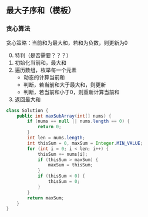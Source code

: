 ## 最大子序和（模板）

### 贪心算法

贪心策略：当前和为最大和，若和为负数，则更新为0

0. 特判（是否需要？？？）
1. 初始化当前和，最大和
2. 遍历数组，枚举每一个元素
    * 动态的计算当前和
    * 判断，若当前和大于最大和，则更新
    * 判断，若当前和小于0，则重新计算当前和
3. 返回最大和

~~~java
class Solution {
    public int maxSubArray(int[] nums) {
        if (nums == null || nums.length == 0) {
            return 0;
        }
        int len = nums.length;
        int thisSum = 0, maxSum = Integer.MIN_VALUE;
        for (int i = 0; i < len; i++) {
            thisSum += nums[i];
            if (thisSum > maxSum) {
                maxSum = thisSum;
            }
            if (thisSum < 0) {
                thisSum = 0;
            }
        }
        return maxSum;
    }
}
~~~

